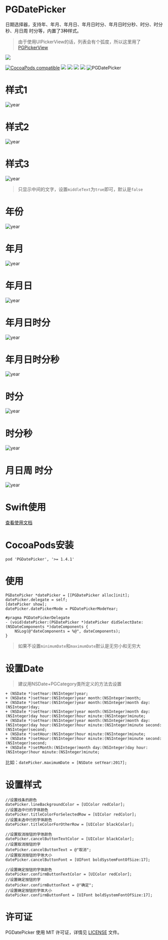 # PGDatePicker
日期选择器，支持年、年月、年月日、年月日时分、年月日时分秒、时分、时分秒、月日周 时分等，内置了3种样式。

> 由于使用UIPickerView的话，列表会有个弧度，所以这里用了[PGPickerView](https://github.com/xiaozhuxiong121/PGPickerView)  

![](F734F5F9-FB12-4BA7-B43E-B39D0FF1DA3B.png)  

[![CocoaPods compatible](https://img.shields.io/cocoapods/v/PGDatePicker.svg)](https://cocoapods.org/pods/PGDatePicker)
![](https://img.shields.io/badge/platform-iOS-red.svg) ![](https://img.shields.io/badge/language-Objective--C-orange.svg)
![](https://img.shields.io/badge/license-MIT%20License-brightgreen.svg) 
 [![](https://img.shields.io/badge/jianshu-piggybear-red.svg)](http://www.jianshu.com/u/3740632b2002)
![PGDatePicker](PGDatePicker.gif)    
# 样式1
![year](Images/样式1.png)
# 样式2
![year](Images/样式2.png)
# 样式3
![year](Images/样式3.png)

> 只显示中间的文字，设置```middleText```为```true```即可，默认是```false```

# 年份
![year](Images/年.jpg)

# 年月
![year](Images/年月.jpg)

# 年月日
![year](Images/年月日.jpg)

# 年月日时分
![year](Images/年月日时分.jpg)

# 年月日时分秒
![year](Images/年月日时分秒.jpg)

# 时分
![year](Images/时分.jpg)

# 时分秒
![year](Images/时分秒.jpg)

# 月日周 时分
![year](Images/月日周时分.jpg)

# Swift使用
[查看使用文档](Swift.md) 

# CocoaPods安装

```
pod 'PGDatePicker', '>= 1.4.1'
```

# 使用
```
PGDatePicker *datePicker = [[PGDatePicker alloc]init];
datePicker.delegate = self;
[datePicker show];
datePicker.datePickerMode = PGDatePickerModeYear;
 
#pragma PGDatePickerDelegate
- (void)datePicker:(PGDatePicker *)datePicker didSelectDate:(NSDateComponents *)dateComponents {
    NSLog(@"dateComponents = %@", dateComponents);
}
```
> 如果不设置```minimumDate```和```maximumDate```默认是无穷小和无穷大

# 设置Date
> 建议用NSDate+PGCategory类所定义的方法去设置  

```
+ (NSDate *)setYear:(NSInteger)year;
+ (NSDate *)setYear:(NSInteger)year month:(NSInteger)month;
+ (NSDate *)setYear:(NSInteger)year month:(NSInteger)month day:(NSInteger)day;
+ (NSDate *)setYear:(NSInteger)year month:(NSInteger)month day:(NSInteger)day hour:(NSInteger)hour minute:(NSInteger)minute;
+ (NSDate *)setYear:(NSInteger)year month:(NSInteger)month day:(NSInteger)day hour:(NSInteger)hour minute:(NSInteger)minute second:(NSInteger)second;
+ (NSDate *)setHour:(NSInteger)hour minute:(NSInteger)minute;
+ (NSDate *)setHour:(NSInteger)hour minute:(NSInteger)minute second:(NSInteger)second;
+ (NSDate *)setMonth:(NSInteger)month day:(NSInteger)day hour:(NSInteger)hour minute:(NSInteger)minute;
```  
比如：```datePicker.maximumDate = [NSDate setYear:2017];```

# 设置样式
```
//设置线条的颜色
datePicker.lineBackgroundColor = [UIColor redColor];
//设置选中行的字体颜色
datePicker.titleColorForSelectedRow = [UIColor redColor];
//设置未选中行的字体颜色
datePicker.titleColorForOtherRow = [UIColor blackColor];

//设置取消按钮的字体颜色
datePicker.cancelButtonTextColor = [UIColor blackColor];
//设置取消按钮的字
datePicker.cancelButtonText = @"取消";
//设置取消按钮的字体大小
datePicker.cancelButtonFont = [UIFont boldSystemFontOfSize:17];

//设置确定按钮的字体颜色
datePicker.confirmButtonTextColor = [UIColor redColor];
//设置确定按钮的字
datePicker.confirmButtonText = @"确定";
//设置确定按钮的字体大小
datePicker.confirmButtonFont = [UIFont boldSystemFontOfSize:17];

```

# 许可证

PGDatePicker 使用 MIT 许可证，详情见 [LICENSE](LICENSE) 文件。
